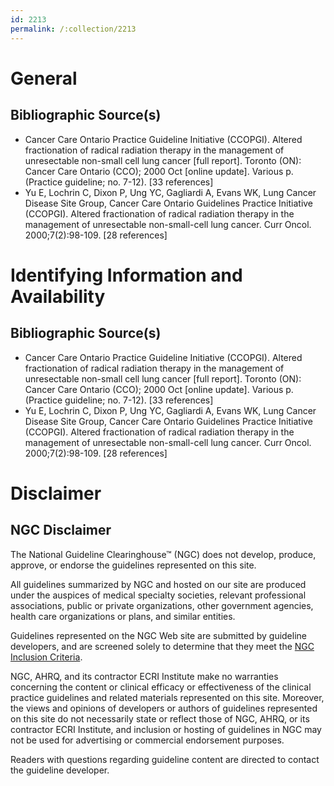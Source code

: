 ```yaml
---
id: 2213
permalink: /:collection/2213
---
```


# General

## Bibliographic Source(s)

- Cancer Care Ontario Practice Guideline Initiative (CCOPGI). Altered fractionation of radical radiation therapy in the management of unresectable non-small cell lung cancer [full report]. Toronto (ON): Cancer Care Ontario (CCO); 2000 Oct [online update]. Various p. (Practice guideline; no. 7-12). [33 references]
- Yu E, Lochrin C, Dixon P, Ung YC, Gagliardi A, Evans WK, Lung Cancer Disease Site Group, Cancer Care Ontario Guidelines Practice Initiative (CCOPGI). Altered fractionation of radical radiation therapy in the management of unresectable non-small-cell lung cancer. Curr Oncol. 2000;7(2):98-109. [28 references]

# Identifying Information and Availability

## Bibliographic Source(s)

- Cancer Care Ontario Practice Guideline Initiative (CCOPGI). Altered fractionation of radical radiation therapy in the management of unresectable non-small cell lung cancer [full report]. Toronto (ON): Cancer Care Ontario (CCO); 2000 Oct [online update]. Various p. (Practice guideline; no. 7-12). [33 references]
- Yu E, Lochrin C, Dixon P, Ung YC, Gagliardi A, Evans WK, Lung Cancer Disease Site Group, Cancer Care Ontario Guidelines Practice Initiative (CCOPGI). Altered fractionation of radical radiation therapy in the management of unresectable non-small-cell lung cancer. Curr Oncol. 2000;7(2):98-109. [28 references]

# Disclaimer

## NGC Disclaimer

The National Guideline Clearinghouse™ (NGC) does not develop, produce, approve, or endorse the guidelines represented on this site.

All guidelines summarized by NGC and hosted on our site are produced under the auspices of medical specialty societies, relevant professional associations, public or private organizations, other government agencies, health care organizations or plans, and similar entities.

Guidelines represented on the NGC Web site are submitted by guideline developers, and are screened solely to determine that they meet the [NGC Inclusion Criteria](/help-and-about/summaries/inclusion-criteria).

NGC, AHRQ, and its contractor ECRI Institute make no warranties concerning the content or clinical efficacy or effectiveness of the clinical practice guidelines and related materials represented on this site. Moreover, the views and opinions of developers or authors of guidelines represented on this site do not necessarily state or reflect those of NGC, AHRQ, or its contractor ECRI Institute, and inclusion or hosting of guidelines in NGC may not be used for advertising or commercial endorsement purposes.

Readers with questions regarding guideline content are directed to contact the guideline developer.

